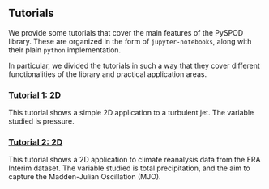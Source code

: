 ## Tutorials

We provide some tutorials that cover the main features of the
PySPOD library. These are organized in the form of `jupyter-notebooks`,
along with their plain `python` implementation.

In particular, we divided the tutorials in such a way that
they cover different functionalities of the library and practical
application areas.


### [Tutorial 1: 2D](tutorial1/tutorial1.ipynb)

This tutorial shows a simple 2D application to a turbulent jet.
The variable studied is pressure.


### [Tutorial 2: 2D](tutorial2/tutorial2.ipynb)

This tutorial shows a 2D application to climate reanalysis data from the
ERA Interim dataset. The variable studied is total precipitation, and the
aim to capture the Madden-Julian Oscillation (MJO).
